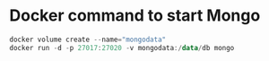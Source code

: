 # Docker command to start Mongo

```powershell
docker volume create --name="mongodata"
docker run -d -p 27017:27020 -v mongodata:/data/db mongo
```
